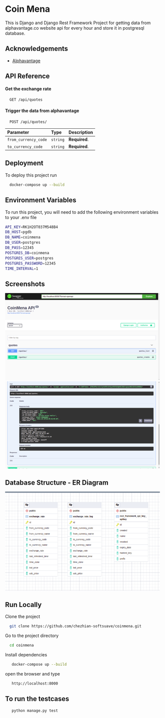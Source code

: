 
# Coin Mena

This is Django and Django Rest Framework Project for getting data from alphavantage.co website api for every hour and store it in postgresql database.

## Acknowledgements

 - [Alphavantage](https://www.alphavantage.co/)
 
  
## API Reference

#### Get the exchange rate

```http
  GET /api/quotes
```

#### Trigger the data from alphavantage

```http
  POST /api/quotes/
```

| Parameter | Type     | Description                       |
| :-------- | :------- | :-------------------------------- |
| `from_currency_code`      | `string` | **Required**. |
`to_currency_code`      | `string` | **Required**.  |

  
## Deployment

To deploy this project run

```bash
  docker-compose up --build
```

  
## Environment Variables

To run this project, you will need to add the following environment variables to your .env file

```bash
API_KEY=RK1H2OT037M548B4
DB_HOST=pgdb
DB_NAME=coinmena
DB_USER=postgres
DB_PASS=12345
POSTGRES_DB=coinmena
POSTGRES_USER=postgres
POSTGRES_PASSWORD=12345
TIME_INTERVAL=1
```

  
## Screenshots

![](https://github.com/chezhian-softsuave/coinmena/blob/master/screenshots/apiscreen1.png)
![](https://github.com/chezhian-softsuave/coinmena/blob/master/screenshots/apiscreen2.png)

## Database Structure - ER Diagram
![](https://github.com/chezhian-softsuave/coinmena/blob/master/screenshots/dbstructure.png)

## Run Locally

Clone the project

```bash
  git clone https://github.com/chezhian-softsuave/coinmena.git
```

Go to the project directory

```bash
  cd coinmena
```

Install dependencies

```bash
   docker-compose up --build
```

open the browser and type

```bash
   http://localhost:8000
```

## To run the testcases

```bash
   python manage.py test
```


  
